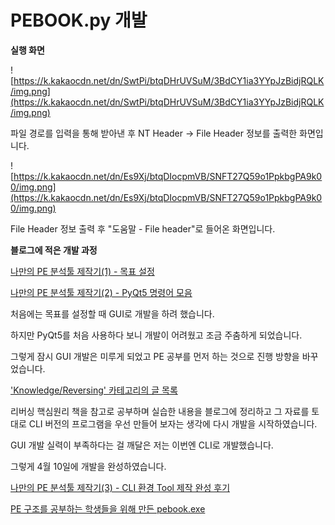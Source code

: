 # PEBOOK.py 개발

**실행 화면**

![https://k.kakaocdn.net/dn/SwtPi/btqDHrUVSuM/3BdCY1ia3YYpJzBidjRQLK/img.png](https://k.kakaocdn.net/dn/SwtPi/btqDHrUVSuM/3BdCY1ia3YYpJzBidjRQLK/img.png)

파일 경로를 입력을 통해 받아낸 후 NT Header → File Header 정보를 출력한 화면입니다.

![https://k.kakaocdn.net/dn/Es9Xj/btqDIocpmVB/SNFT27Q59o1PpkbgPA9k00/img.png](https://k.kakaocdn.net/dn/Es9Xj/btqDIocpmVB/SNFT27Q59o1PpkbgPA9k00/img.png)

File Header 정보 출력 후 "도움말 - File header"로 들어온 화면입니다.



**블로그에 적은 개발 과정**

[나만의 PE 분석툴 제작기(1) - 목표 설정](https://shineild-security.tistory.com/37?category=1042860)

[나만의 PE 분석툴 제작기(2) - PyQt5 명령어 모음](https://shineild-security.tistory.com/44?category=1042860)

처음에는 목표를 설정할 때 GUI로 개발을 하려 했습니다.

하지만 PyQt5를 처음 사용하다 보니 개발이 어려웠고 조금 주춤하게 되었습니다.

그렇게 잠시 GUI 개발은 미루게 되었고 PE 공부를 먼저 하는 것으로 진행 방향을 바꾸었습니다.

['Knowledge/Reversing' 카테고리의 글 목록](https://shineild-security.tistory.com/category/Knowledge/Reversing)

리버싱 핵심원리 책을 참고로 공부하며 실습한 내용을 블로그에 정리하고 그 자료를 토대로 CLI 버전의 프로그램을 우선 만들어 보자는 생각에 다시 개발을 시작하였습니다.

GUI 개발 실력이 부족하다는 걸 깨달은 저는 이번엔 CLI로 개발했습니다.

그렇게 4월 10일에 개발을 완성하였습니다.

[나만의 PE 분석툴 제작기(3) - CLI 환경 Tool 제작 완성 후기](https://shineild-security.tistory.com/118?category=1042860)

[PE 구조를 공부하는 학생들을 위해 만든 pebook.exe](https://shineild-security.tistory.com/121?category=1042860)
